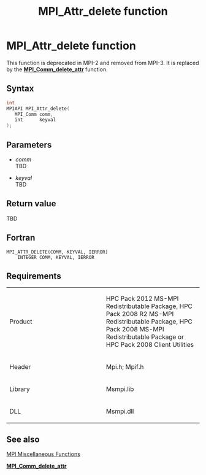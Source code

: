 ﻿---
title: MPI_Attr_delete function
TOCTitle: MPI_Attr_delete function
ms:assetid: 0e4d5d02-e4f7-49d5-b5e8-0a35addc0de0
ms:mtpsurl: https://msdn.microsoft.com/en-us/library/Dn473233(v=VS.85)
ms:contentKeyID: 59360779
ms.date: 03/28/2018
mtps_version: v=VS.85
f1_keywords:
- MPI_ATTR_DELETE
- mpif/MPI_Attr_delete
- mpi/MPI_ATTR_DELETE
dev_langs:
- C++
- C
---

# MPI\_Attr\_delete function

This function is deprecated in MPI-2 and removed from MPI-3. It is replaced by the [**MPI\_Comm\_delete\_attr**](mpi-comm-delete-attr-function.md) function.

## Syntax

``` c++
int
MPIAPI MPI_Attr_delete(
   MPI_Comm comm,
   int      keyval
);
```

## Parameters

  - *comm*  
    TBD

  - *keyval*  
    TBD

## Return value

TBD

## Fortran

    MPI_ATTR_DELETE(COMM, KEYVAL, IERROR)
        INTEGER COMM, KEYVAL, IERROR

## Requirements

<table>
<colgroup>
<col style="width: 50%" />
<col style="width: 50%" />
</colgroup>
<tbody>
<tr class="odd">
<td><p>Product</p></td>
<td><p>HPC Pack 2012 MS-MPI Redistributable Package, HPC Pack 2008 R2 MS-MPI Redistributable Package, HPC Pack 2008 MS-MPI Redistributable Package or HPC Pack 2008 Client Utilities</p></td>
</tr>
<tr class="even">
<td><p>Header</p></td>
<td>Mpi.h;
Mpif.h</td>
</tr>
<tr class="odd">
<td><p>Library</p></td>
<td>Msmpi.lib</td>
</tr>
<tr class="even">
<td><p>DLL</p></td>
<td>Msmpi.dll</td>
</tr>
</tbody>
</table>


## See also

[MPI Miscellaneous Functions](mpi-miscellaneous-functions.md)

[**MPI\_Comm\_delete\_attr**](mpi-comm-delete-attr-function.md)

